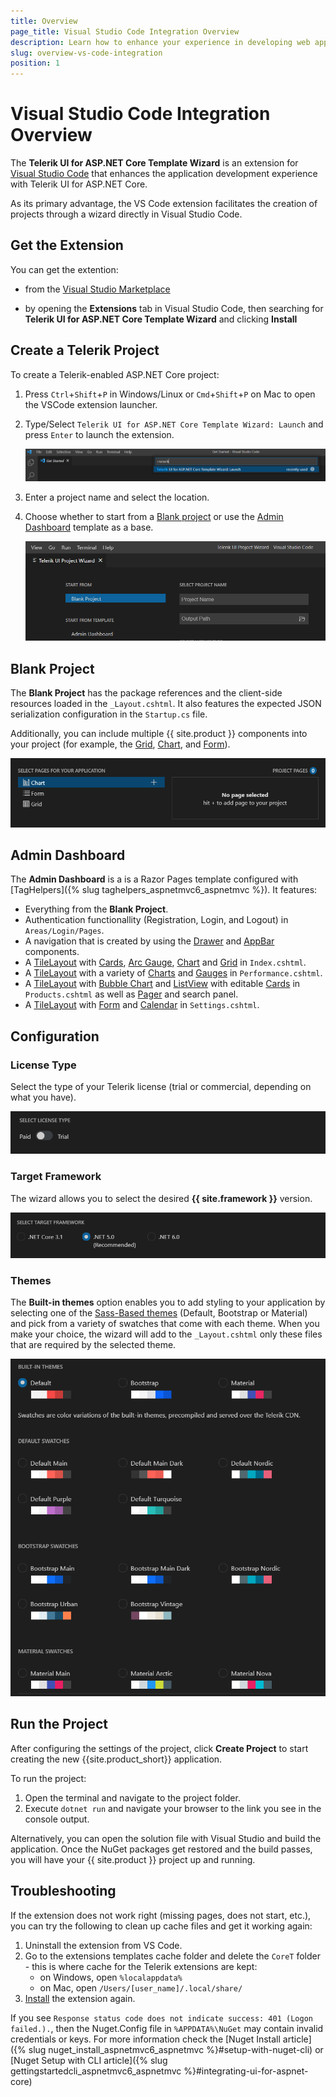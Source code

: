 ```yaml
---
title: Overview
page_title: Visual Studio Code Integration Overview
description: Learn how to enhance your experience in developing web applications with Progress Telerik UI for ASP.NET Core.
slug: overview-vs-code-integration
position: 1
---
```


# Visual Studio Code Integration Overview

The **Telerik UI for ASP.NET Core Template Wizard** is an extension for [Visual Studio Code](https://code.visualstudio.com/) that enhances the application development experience with Telerik UI for ASP.NET Core.

As its primary advantage, the VS Code extension facilitates the creation of projects through a wizard directly in Visual Studio Code.

## Get the Extension

You can get the extention:

* from the [Visual Studio Marketplace](https://marketplace.visualstudio.com/items?itemName=TelerikInc.aspnetcoretemplatewizard)

* by opening the **Extensions** tab in Visual Studio Code, then searching for **Telerik UI for ASP.NET Core Template Wizard** and clicking **Install**


## Create a Telerik Project

To create a Telerik-enabled ASP.NET Core project:

1. Press `Ctrl`+`Shift`+`P` in Windows/Linux or `Cmd`+`Shift`+`P` on Mac to open the VSCode extension launcher.

1. Type/Select `Telerik UI for ASP.NET Core Template Wizard: Launch` and press `Enter` to launch the extension.

    ![launch Telerik ASP.NET Core VS Code extension](images/launch-extension.png)

1. Enter a project name and select the location.

1. Choose whether to start from a [Blank project](#blank-project) or use the [Admin Dashboard](#admin-dashboard) template as a base.

    ![choose Telerik project name and location](images/project-name-and-location.png)

## Blank Project

The **Blank Project** has the package references and the client-side resources loaded in the `_Layout.cshtml`. It also features the expected JSON serialization configuration in the `Startup.cs` file. 

Additionally, you can include multiple {{ site.product }} components into your project (for example, the <a href="https://docs.telerik.com/aspnet-core/html-helpers/data-management/grid/overview">Grid</a>, <a href="https://docs.telerik.com/aspnet-core/html-helpers/charts/overview">Chart</a>, and <a href="https://docs.telerik.com/aspnet-core/html-helpers/layout/form/overview">Form</a>).

![{{site.product_short}} blank project pages](images/blank-project-pages.png)

## Admin Dashboard

The **Admin Dashboard** is a is a Razor Pages template configured with [TagHelpers]({% slug taghelpers_aspnetmvc6_aspnetmvc %}). It features:

* Everything from the <strong>Blank Project</strong>.
* Authentication functionallity (Registration, Login, and Logout) in <code>Areas/Login/Pages</code>.
* A navigation that is created by using the <a href="https://docs.telerik.com/aspnet-core/tag-helpers/navigation/drawer/overview">Drawer</a> and <a href="https://docs.telerik.com/aspnet-core/tag-helpers/navigation/appbar/overview">AppBar</a> components.
* A <a href="https://docs.telerik.com/aspnet-core/tag-helpers/layout/tilelayout/overview">TileLayout</a> with <a href="https://docs.telerik.com/aspnet-core/styles-and-layout/cards">Cards</a>, <a href="https://docs.telerik.com/aspnet-core/tag-helpers/gauges/arcgauge/overview">Arc Gauge</a>, <a href="https://docs.telerik.com/aspnet-core/tag-helpers/charts/overview">Chart</a> and <a href="https://docs.telerik.com/aspnet-core/tag-helpers/data-management/grid/overview">Grid</a> in <code>Index.cshtml</code>.
* A <a href="https://docs.telerik.com/aspnet-core/tag-helpers/layout/tilelayout/overview">TileLayout</a> with a variety of <a href="https://docs.telerik.com/aspnet-core/tag-helpers/charts/overview">Charts</a> and <a href="https://docs.telerik.com/aspnet-core/tag-helpers/gauges/radialgauge/overview">Gauges</a> in <code>Performance.cshtml</code>.
* A <a href="https://docs.telerik.com/aspnet-core/tag-helpers/layout/tilelayout/overview">TileLayout</a> with <a href="https://docs.telerik.com/aspnet-core/tag-helpers/charts/overview">Bubble Chart</a> and <a href="https://docs.telerik.com/aspnet-core/html-helpers/data-management/listview/overview">ListView</a> with editable <a href="https://docs.telerik.com/aspnet-core/styles-and-layout/cards">Cards</a> in <code>Products.cshtml</code> as well as <a href="https://docs.telerik.com/aspnet-core/tag-helpers/data-management/pager/overview">Pager</a> and search panel.
* A <a href="https://docs.telerik.com/aspnet-core/tag-helpers/layout/tilelayout/overview">TileLayout</a> with <a href="https://docs.telerik.com/aspnet-core/tag-helpers/layout/form/overview">Form</a> and <a href="https://docs.telerik.com/aspnet-core/tag-helpers/scheduling/calendar/overview">Calendar</a> in <code>Settings.cshtml</code>.

## Configuration

### License Type

Select the type of your Telerik license (trial or commercial, depending on what you have).

![choose Telerik license](images/license-type.png)

### Target Framework

The wizard allows you to select the desired **{{ site.framework }}** version.

![choose target framework](images/target-framewok.png)

### Themes

The **Built-in themes** option enables you to add styling to your application by selecting one of the <a href="https://docs.telerik.com/kendo-ui/styles-and-layout/sass-themes">Sass-Based themes</a> (Default, Bootstrap or Material) and pick from a variety of swatches that come with each theme. When you make your choice, the wizard will add to the `_Layout.cshtml` only these files that are required by the selected theme.

![Theme options](images/themes.png)

## Run the Project

After configuring the settings of the project, click **Create Project** to start creating the new {{site.product_short}} application.

To run the project:

1. Open the terminal and navigate to the project folder.
1. Execute `dotnet run` and navigate your browser to the link you see in the console output.

Alternatively, you can open the solution file with Visual Studio and build the application. Once the NuGet packages get restored and the build passes, you will have your {{ site.product }} project up and running.

## Troubleshooting

If the extension does not work right (missing pages, does not start, etc.), you can try the following to clean up cache files and get it working again:

1. Uninstall the extension from VS Code.
2. Go to the extensions templates cache folder and delete the `CoreT` folder - this is where cache for the Telerik extensions are kept:
    * on Windows, open `%localappdata%` 
    * on Mac, open `/Users/[user_name]/.local/share/`
3. [Install](https://marketplace.visualstudio.com/items?itemName=TelerikInc.aspnetcoretemplatewizard) the extension again.

If you see `Response status code does not indicate success: 401 (Logon failed.).`, then the Nuget.Config file in `%APPDATA%\NuGet` may contain invalid credentials or keys. For more information check the [Nuget Install article]({% slug nuget_install_aspnetmvc6_aspnetmvc %}#setup-with-nuget-cli) or [Nuget Setup with CLI article]({% slug gettingstartedcli_aspnetmvc6_aspnetmvc %}#integrating-ui-for-aspnet-core)
